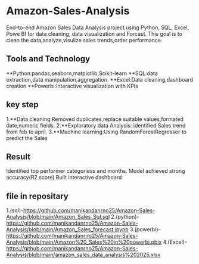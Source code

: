 # Amazon-Sales-Analysis
End-to-end Amazon Sales Data Analysis project using Python, SQL, Excel, Powe BI for data cleaning, data visualization and Forcast.
This goal is to clean the data,analyze,visulize sales trends,order performance.
## Tools and Technology
**Python:pandas,seaborn,matplotlib,Scikit-learn
**SQL:data extraction,data manipulation,aggregation.
**Excel:Data cleaning,dashboard creation
**Powerbi:Interactive visualization with KPIs
## key step
1.**Data cleaning:Removed duplicates,replace suitable values,formated date,numeric fields.
2.**Exploratory data Analysis: identified Sales trend from feb to april.
3.**Machine learning:Using RandomForestRegressor to predict the Sales 
## Result
Identified top performer categoriess and months.
Model achieved strong accuracy(R2 score)
Built interactive dashboard
## file in repositary
1.(sql)-https://github.com/manikandanrno25/Amazon-Sales-Analysis/blob/main/Amazon_Sales_Sql.sql
2.(python)-https://github.com/manikandanrno25/Amazon-Sales-Analysis/blob/main/Amazon_Sales_forecast.ipynb
3.(powerbi)-https://github.com/manikandanrno25/Amazon-Sales-Analysis/blob/main/Amazon%20_Sales%20in%20powerbi.pbix
4.(Excel)-https://github.com/manikandanrno25/Amazon-Sales-Analysis/blob/main/amazon_sales_data_analysis%202025.xlsx
